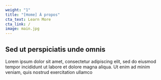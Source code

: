 ```yaml
---
weight: "1"
title: "[Home] À propos"
cta_text: Learn More
cta_link: /
image: main.jpg
---
```


## Sed ut perspiciatis unde omnis

Lorem ipsum dolor sit amet, consectetur adipiscing elit, sed do eiusmod tempor incididunt ut labore et dolore magna aliqua. Ut enim ad minim veniam, quis nostrud exercitation ullamco
